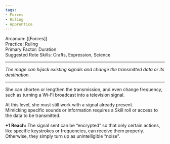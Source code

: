 ```yaml
---
tags:
- Forces
- Ruling
- Apprentice
---
```


Arcanum: [[Forces]]\
Practice: Ruling\
Primary Factor: Duration\
Suggested Rote Skills: Crafts, Expression, Science

---

_The mage can hijack existing signals and change the transmitted data or its destination._

---

She can shorten or lengthen the transmission, and even change frequency, such as turning a Wi-Fi broadcast into a television signal. 

At this level, she must still work with a signal already present.\
Mimicking specific sounds or information requires a Skill roll or access to the data to be transmitted.

**+1 Reach:** The signal sent can be “encrypted” so that only certain actions, like specific keystrokes or frequencies, can receive them properly. Otherwise, they simply turn up as unintelligible “noise".